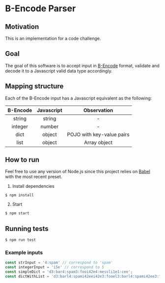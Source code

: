 # B-Encode Parser

## Motivation
This is an implementation for a code challenge.

## Goal
The goal of this software is to accept input in [B-Encode](https://wiki.theory.org/BitTorrentSpecification#Bencoding) format, validate and decode it to a Javascript valid data type accordingly.

## Mapping structure
Each of the B-Encode input has a Javascript equivalent as the following:

| B-Encode | Javascript | Observation
| :--------------: | :---------: | :--------:|
| string | string | -
| integer | number | -
| dict | object | POJO with key-value pairs |
| list | object | Array object |

## How to run
Feel free to use any version of Node.js since this project relies on [Babel](https://babeljs.io/) with the most recent preset.

1. Install dependencies

```
$ npm install
```

2. Start

```bash
$ npm start
```

## Running tests

```bash
$ npm run test
```

### Example inputs

```javascript
const strInput = '4:spam' // correspond to 'spam'
const integerInput = 'i5e' // correspond to 5
const simpleDict = 'd3:bar4:spam3:fooi42e4:messli1e1:cee';
const dictWithList = 'd3:barl4:spami42eei42e3:fooel3:barl4:spami42ee3:fooi42ee';
```
